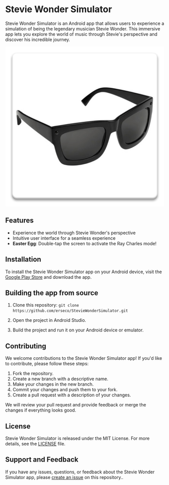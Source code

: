 # Stevie Wonder Simulator

Stevie Wonder Simulator is an Android app that allows users to experience a simulation of being the legendary musician Stevie Wonder. This immersive app lets you explore the world of music through Stevie's perspective and discover his incredible journey.

![Stevie Wonder Simulator Screenshot](./ic_launcher-web.png)

## Features

- Experience the world through Stevie Wonder's perspective
- Intuitive user interface for a seamless experience
- **Easter Egg**: Double-tap the screen to activate the Ray Charles mode!

## Installation

To install the Stevie Wonder Simulator app on your Android device, visit the [Google Play Store](https://play.google.com/store/apps/details?id=erseco.soft.stevie.wonder.simulator) and download the app.

## Building the app from source

1. Clone this repository:
`git clone https://github.com/erseco/StevieWonderSimulator.git`

2. Open the project in Android Studio.

3. Build the project and run it on your Android device or emulator.

## Contributing

We welcome contributions to the Stevie Wonder Simulator app! If you'd like to contribute, please follow these steps:

1. Fork the repository.
2. Create a new branch with a descriptive name.
3. Make your changes in the new branch.
4. Commit your changes and push them to your fork.
5. Create a pull request with a description of your changes.

We will review your pull request and provide feedback or merge the changes if everything looks good.

## License

Stevie Wonder Simulator is released under the MIT License. For more details, see the [LICENSE](LICENSE) file.

## Support and Feedback

If you have any issues, questions, or feedback about the Stevie Wonder Simulator app, please [create an issue](https://github.com/erseco/StevieWonderSimulator/issues) on this repository..
